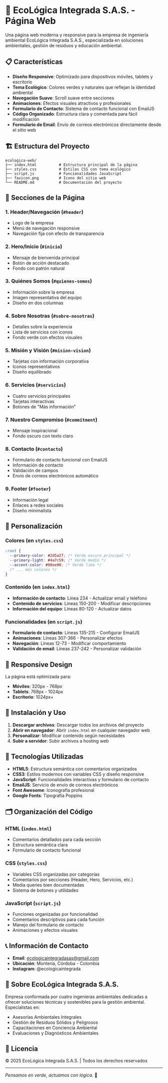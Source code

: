# 🌿 EcoLógica Integrada S.A.S. - Página Web

Una página web moderna y responsive para la empresa de ingeniería ambiental EcoLógica Integrada S.A.S., especializada en soluciones ambientales, gestión de residuos y educación ambiental.

## 📋 Características

- **Diseño Responsive**: Optimizado para dispositivos móviles, tablets y escritorio
- **Tema Ecológico**: Colores verdes y naturales que reflejan la identidad ambiental
- **Navegación Suave**: Scroll suave entre secciones
- **Animaciones**: Efectos visuales atractivos y profesionales
- **Formulario de Contacto**: Sistema de contacto funcional con EmailJS
- **Código Organizado**: Estructura clara y comentada para fácil modificación
- **Formulario de Email**: Envío de correos electrónicos directamente desde el sitio web

## 🏗️ Estructura del Proyecto

```
ecologica-web/
├── index.html          # Estructura principal de la página
├── styles.css          # Estilos CSS con tema ecológico
├── script.js           # Funcionalidades JavaScript
├── favicon.png         # Icono del sitio web
└── README.md           # Documentación del proyecto
```

## 🎨 Secciones de la Página

### 1. **Header/Navegación** (`#header`)

- Logo de la empresa
- Menú de navegación responsive
- Navegación fija con efecto de transparencia

### 2. **Hero/Inicio** (`#inicio`)

- Mensaje de bienvenida principal
- Botón de acción destacado
- Fondo con patrón natural

### 3. **Quiénes Somos** (`#quienes-somos`)

- Información sobre la empresa
- Imagen representativa del equipo
- Diseño en dos columnas

### 4. **Sobre Nosotras** (`#sobre-nosotras`)

- Detalles sobre la experiencia
- Lista de servicios con iconos
- Fondo verde con efectos visuales

### 5. **Misión y Visión** (`#mision-vision`)

- Tarjetas con información corporativa
- Iconos representativos
- Diseño equilibrado

### 6. **Servicios** (`#servicios`)

- Cuatro servicios principales
- Tarjetas interactivas
- Botones de "Más información"

### 7. **Nuestro Compromiso** (`#commitment`)

- Mensaje inspiracional
- Fondo oscuro con texto claro

### 8. **Contacto** (`#contacto`)

- Formulario de contacto funcional con EmailJS
- Información de contacto
- Validación de campos
- Envío de correos electrónicos automático

### 9. **Footer** (`#footer`)

- Información legal
- Enlaces a redes sociales
- Diseño minimalista

## 🎯 Personalización

### Colores (en `styles.css`)

```css
:root {
  --primary-color: #2d5a27; /* Verde oscuro principal */
  --primary-light: #4a7c59; /* Verde medio */
  --accent-color: #90ee90; /* Verde lima */
  /* ... más colores */
}
```

### Contenido (en `index.html`)

- **Información de contacto**: Línea 234 - Actualizar email y teléfono
- **Contenido de servicios**: Líneas 150-200 - Modificar descripciones
- **Información del equipo**: Líneas 80-120 - Actualizar datos

### Funcionalidades (en `script.js`)

- **Formulario de contacto**: Líneas 135-215 - Configurar EmailJS
- **Animaciones**: Líneas 307-366 - Personalizar efectos
- **Navegación**: Líneas 12-73 - Modificar comportamiento
- **Validación de email**: Líneas 237-242 - Personalizar validación

## 📱 Responsive Design

La página está optimizada para:

- **Móviles**: 320px - 768px
- **Tablets**: 768px - 1024px
- **Escritorio**: 1024px+

## 🚀 Instalación y Uso

1. **Descargar archivos**: Descargar todos los archivos del proyecto
2. **Abrir en navegador**: Abrir `index.html` en cualquier navegador web
3. **Personalizar**: Modificar contenido según necesidades
4. **Subir a servidor**: Subir archivos a hosting web

## 🔧 Tecnologías Utilizadas

- **HTML5**: Estructura semántica con comentarios organizados
- **CSS3**: Estilos modernos con variables CSS y diseño responsive
- **JavaScript**: Funcionalidades interactivas y formulario de contacto
- **EmailJS**: Servicio de envío de correos electrónicos
- **Font Awesome**: Iconografía profesional
- **Google Fonts**: Tipografía Poppins

## 🗂️ Organización del Código

### **HTML (`index.html`)**

- Comentarios detallados para cada sección
- Estructura semántica clara
- Formulario de contacto funcional

### **CSS (`styles.css`)**

- Variables CSS organizadas por categorías
- Comentarios por secciones (Header, Hero, Servicios, etc.)
- Media queries bien documentadas
- Sistema de botones y utilidades

### **JavaScript (`script.js`)**

- Funciones organizadas por funcionalidad
- Comentarios descriptivos para cada función
- Manejo del formulario de contacto
- Animaciones y efectos visuales

## 📞 Información de Contacto

- **Email**: ecologicaintegradasas@gmail.com
- **Ubicación**: Montería, Córdoba - Colombia
- **Instagram**: @ecologicaintegrada

## 🌱 Sobre EcoLógica Integrada S.A.S.

Empresa conformada por cuatro ingenieras ambientales dedicadas a ofrecer soluciones técnicas y sostenibles para la gestión ambiental. Especialistas en:

- Asesorías Ambientales Integrales
- Gestión de Residuos Sólidos y Peligrosos
- Capacitaciones en Conciencia Ambiental
- Evaluaciones y Diagnósticos Ambientales

## 📄 Licencia

© 2025 EcoLógica Integrada S.A.S. | Todos los derechos reservados

---

_Pensamos en verde, actuamos con lógica._ 🌿
